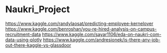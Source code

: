 # Naukri_Project

https://www.kaggle.com/randylaosat/predicting-employee-kernelover
https://www.kaggle.com/benroshan/you-re-hired-analysis-on-campus-recruitment-data
https://www.kaggle.com/sayar1106/eda-on-naukri-com-data-using-plotly
https://www.kaggle.com/andresionek/is-there-any-job-out-there-kaggle-vs-glassdoor
